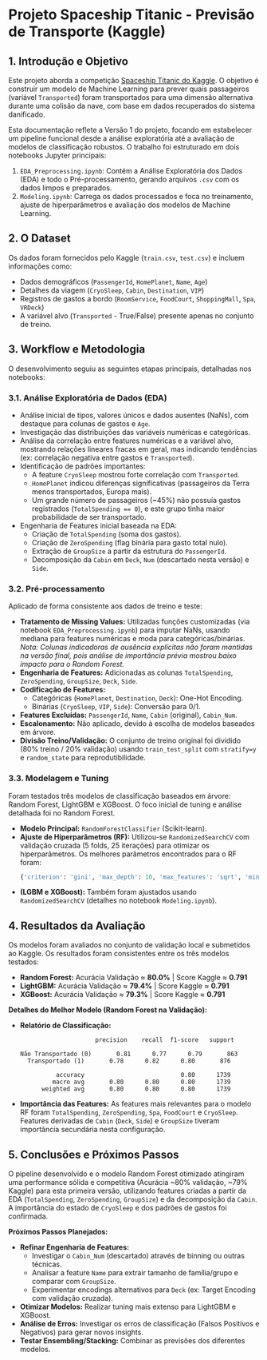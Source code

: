 # Projeto Spaceship Titanic - Previsão de Transporte (Kaggle)

## 1. Introdução e Objetivo

Este projeto aborda a competição [Spaceship Titanic do Kaggle](https://www.kaggle.com/competitions/spaceship-titanic). O objetivo é construir um modelo de Machine Learning para prever quais passageiros (variável `Transported`) foram transportados para uma dimensão alternativa durante uma colisão da nave, com base em dados recuperados do sistema danificado.

Esta documentação reflete a Versão 1 do projeto, focando em estabelecer um pipeline funcional desde a análise exploratória até a avaliação de modelos de classificação robustos. O trabalho foi estruturado em dois notebooks Jupyter principais:

1.  `EDA_Preprocessing.ipynb`: Contém a Análise Exploratória dos Dados (EDA) e todo o Pré-processamento, gerando arquivos `.csv` com os dados limpos e preparados.
2.  `Modeling.ipynb`: Carrega os dados processados e foca no treinamento, ajuste de hiperparâmetros e avaliação dos modelos de Machine Learning.

## 2. O Dataset

Os dados foram fornecidos pelo Kaggle (`train.csv`, `test.csv`) e incluem informações como:

* Dados demográficos (`PassengerId`, `HomePlanet`, `Name`, `Age`)
* Detalhes da viagem (`CryoSleep`, `Cabin`, `Destination`, `VIP`)
* Registros de gastos a bordo (`RoomService`, `FoodCourt`, `ShoppingMall`, `Spa`, `VRDeck`)
* A variável alvo (`Transported` - True/False) presente apenas no conjunto de treino.

## 3. Workflow e Metodologia

O desenvolvimento seguiu as seguintes etapas principais, detalhadas nos notebooks:

### 3.1. Análise Exploratória de Dados (EDA)

* Análise inicial de tipos, valores únicos e dados ausentes (NaNs), com destaque para colunas de gastos e `Age`.
* Investigação das distribuições das variáveis numéricas e categóricas.
* Análise da correlação entre features numéricas e a variável alvo, mostrando relações lineares fracas em geral, mas indicando tendências (ex: correlação negativa entre gastos e `Transported`).
* Identificação de padrões importantes:
    * A feature `CryoSleep` mostrou forte correlação com `Transported`.
    * `HomePlanet` indicou diferenças significativas (passageiros da Terra menos transportados, Europa mais).
    * Um grande número de passageiros (~45%) não possuía gastos registrados (`TotalSpending == 0`), e este grupo tinha maior probabilidade de ser transportado.
* Engenharia de Features inicial baseada na EDA:
    * Criação de `TotalSpending` (soma dos gastos).
    * Criação de `ZeroSpending` (flag binária para gasto total nulo).
    * Extração de `GroupSize` a partir da estrutura do `PassengerId`.
    * Decomposição da `Cabin` em `Deck`, `Num` (descartado nesta versão) e `Side`.

### 3.2. Pré-processamento

Aplicado de forma consistente aos dados de treino e teste:

* **Tratamento de Missing Values:** Utilizadas funções customizadas (via notebook `EDA_Preprocessing.ipynb`) para imputar NaNs, usando mediana para features numéricas e moda para categóricas/binárias. *Nota: Colunas indicadoras de ausência explícitas não foram mantidas na versão final, pois análise de importância prévia mostrou baixo impacto para o Random Forest.*
* **Engenharia de Features:** Adicionadas as colunas `TotalSpending`, `ZeroSpending`, `GroupSize`, `Deck`, `Side`.
* **Codificação de Features:**
    * Categóricas (`HomePlanet`, `Destination`, `Deck`): One-Hot Encoding.
    * Binárias (`CryoSleep`, `VIP`, `Side`): Conversão para 0/1.
* **Features Excluídas:** `PassengerId`, `Name`, `Cabin` (original), `Cabin_Num`.
* **Escalonamento:** Não aplicado, devido à escolha de modelos baseados em árvore.
* **Divisão Treino/Validação:** O conjunto de treino original foi dividido (80% treino / 20% validação) usando `train_test_split` com `stratify=y` e `random_state` para reprodutibilidade.

### 3.3. Modelagem e Tuning

Foram testados três modelos de classificação baseados em árvore: Random Forest, LightGBM e XGBoost. O foco inicial de tuning e análise detalhada foi no Random Forest.

* **Modelo Principal:** `RandomForestClassifier` (Scikit-learn).
* **Ajuste de Hiperparâmetros (RF):** Utilizou-se `RandomizedSearchCV` com validação cruzada (5 folds, 25 iterações) para otimizar os hiperparâmetros. Os melhores parâmetros encontrados para o RF foram:
    ```python
    {'criterion': 'gini', 'max_depth': 10, 'max_features': 'sqrt', 'min_samples_leaf': 3, 'min_samples_split': 15, 'n_estimators': 666}
    ```
* **(LGBM e XGBoost):** Também foram ajustados usando `RandomizedSearchCV` (detalhes no notebook `Modeling.ipynb`).

## 4. Resultados da Avaliação

Os modelos foram avaliados no conjunto de validação local e submetidos ao Kaggle. Os resultados foram consistentes entre os três modelos testados:

* **Random Forest:** Acurácia Validação ≈ **80.0%** | Score Kaggle ≈ **0.791**
* **LightGBM:** Acurácia Validação ≈ **79.4%** | Score Kaggle ≈ **0.791**
* **XGBoost:** Acurácia Validação ≈ **79.3%** | Score Kaggle ≈ **0.791**

**Detalhes do Melhor Modelo (Random Forest na Validação):**

* **Relatório de Classificação:**
    ```
                         precision    recall  f1-score   support

    Não Transportado (0)       0.81      0.77      0.79       863
      Transportado (1)       0.78      0.82      0.80       876

              accuracy                           0.80      1739
             macro avg       0.80      0.80      0.80      1739
          weighted avg       0.80      0.80      0.80      1739
    ```
* **Importância das Features:** As features mais relevantes para o modelo RF foram `TotalSpending`, `ZeroSpending`, `Spa`, `FoodCourt` e `CryoSleep`. Features derivadas de `Cabin` (`Deck`, `Side`) e `GroupSize` tiveram importância secundária nesta configuração.

## 5. Conclusões e Próximos Passos

O pipeline desenvolvido e o modelo Random Forest otimizado atingiram uma performance sólida e competitiva (Acurácia ~80% validação, ~79% Kaggle) para esta primeira versão, utilizando features criadas a partir da EDA (`TotalSpending`, `ZeroSpending`, `GroupSize`) e da decomposição da `Cabin`. A importância do estado de `CryoSleep` e dos padrões de gastos foi confirmada.

**Próximos Passos Planejados:**

* **Refinar Engenharia de Features:**
    * Investigar o `Cabin_Num` (descartado) através de binning ou outras técnicas.
    * Analisar a feature `Name` para extrair tamanho de família/grupo e comparar com `GroupSize`.
    * Experimentar encodings alternativos para `Deck` (ex: Target Encoding com validação cruzada).
* **Otimizar Modelos:** Realizar tuning mais extenso para LightGBM e XGBoost.
* **Análise de Erros:** Investigar os erros de classificação (Falsos Positivos e Negativos) para gerar novos insights.
* **Testar Ensembling/Stacking:** Combinar as previsões dos diferentes modelos.
